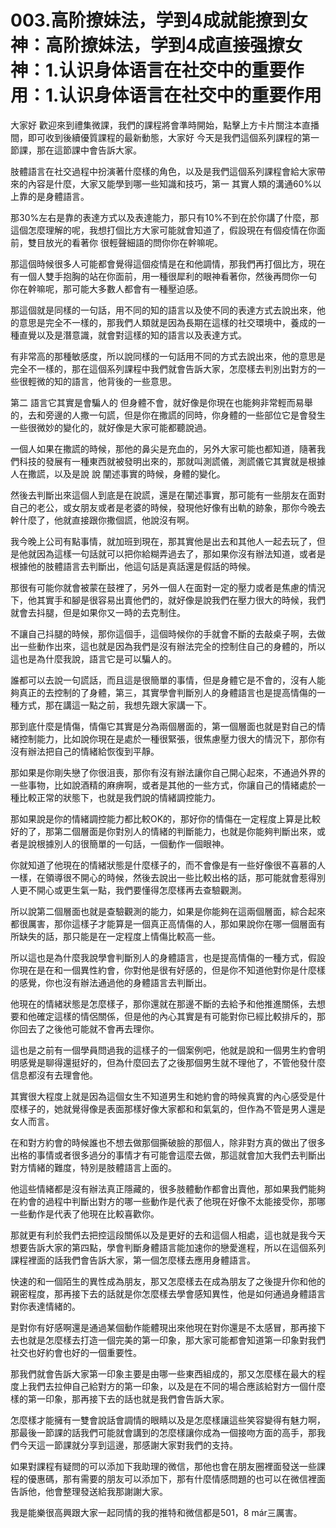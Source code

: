 # 003.高阶撩妹法，学到4成就能撩到女神：高阶撩妹法，学到4成直接强撩女神：1.认识身体语言在社交中的重要作用：1.认识身体语言在社交中的重要作用

大家好 歡迎來到禮集微課，我們的課程將會準時開始，點擊上方卡片關注本直播間，即可收到後續優質課程的最新動態，大家好 今天是我們這個系列課程的第一節課，那在這節課中會告訴大家。

肢體語言在社交過程中扮演著什麼樣的角色，以及是我們這個系列課程會給大家帶來的內容是什麼，大家又能學到哪一些知識和技巧，第一 其實人類的溝通60%以上靠的是身體語言。

那30%左右是靠的表達方式以及表達能力，那只有10%不到在於你講了什麼，那這個怎麼理解的呢，我想打個比方大家可能就會知道了，假設現在有個疫情在你面前，雙目放光的看著你 很輕聲細語的問你你在幹嘛呢。

那這個時候很多人可能都會覺得這個疫情是在和他調情，那我們再打個比方，現在有一個人雙手抱胸的站在你面前，用一種很犀利的眼神看著你，然後再問你一句 你在幹嘛呢，那可能大多數人都會有一種壓迫感。

那這個就是同樣的一句話，用不同的知的語言以及使不同的表達方式去說出來，他的意思是完全不一樣的，那我們人類就是因為長期在這樣的社交環境中，養成的一種直覺以及是潛意識，就會對這樣的知的語言以及表達方式。

有非常高的那種敏感度，所以說同樣的一句話用不同的方式去說出來，他的意思是完全不一樣的，那在這個系列課程中我們就會告訴大家，怎麼樣去判別出對方的一些很輕微的知的語言，他背後的一些意思。

第二 語言它其實是會騙人的 但身體不會，就好像是你現在也能夠非常輕而易舉的，去和旁邊的人撒一句謊，但是你在撒謊的同時，你身體的一些部位它是會發生一些很微妙的變化的，就好像是大家可能都聽說過。

一個人如果在撒謊的時候，那他的鼻尖是充血的，另外大家可能也都知道，隨著我們科技的發展有一種東西就被發明出來的，那就叫測謊儀，測謊儀它其實就是根據人在撒謊，以及是說 說 闡述事實的時候，身體的變化。

然後去判斷出來這個人到底是在說謊，還是在闡述事實，那可能有一些朋友在面對自己的老公，或女朋友或者是老婆的時候，發現他好像有出軌的跡象，那你今晚去幹什麼了，他就直接跟你撒個謊，他說沒有啊。

我今晚上公司有點事情，就加班到現在，那其實他是出去和其他人一起去玩了，但是他就因為這樣一句話就可以把你給糊弄過去了，那如果你沒有辦法知道，或者是根據他的肢體語言去判斷出，他這句話是真話還是假話的時候。

那很有可能你就會被蒙在鼓裡了，另外一個人在面對一定的壓力或者是焦慮的情況下，他其實手和腳是很容易出賣他們的，就好像是說我們在壓力很大的時候，我們就會去抖腿，但是如果你又一時的去克制住。

不讓自己抖腿的時候，那你這個手，這個時候你的手就會不斷的去敲桌子啊，去做出一些動作出來，這也就是因為我們是沒有辦法完全的控制住自己的身體的，所以這也是為什麼我說，語言它是可以騙人的。

誰都可以去說一句謊話，而且這是很簡單的事情，但是身體它是不會的，沒有人能夠真正的去控制的了身體，第三，其實學會判斷別人的身體語言也是提高情傷的一種方式，那在講這一點之前，我想先跟大家講一下。

那到底什麼是情傷，情傷它其實是分為兩個層面的，第一個層面也就是對自己的情緒控制能力，比如說你現在是處於一種很緊張，很焦慮壓力很大的情況下，那你有沒有辦法把自己的情緒給恢復到平靜。

那如果是你剛失戀了你很沮喪，那你有沒有辦法讓你自己開心起來，不通過外界的一些事物，比如說酒精的麻痹啊，或者是其他的一些方式，你讓自己的情緒處於一種比較正常的狀態下，也就是我們說的情緒調控能力。

那如果說是你的情緒調控能力都比較OK的，那好你的情傷在一定程度上算是比較好的了，那第二個層面是你對別人的情緒的判斷能力，也就是你能夠判斷出來，或者是說根據別人的很簡單的一句話，一個動作一個眼神。

你就知道了他現在的情緒狀態是什麼樣子的，而不會像是有一些好像很不喜慕的人一樣，在領導很不開心的時候，然後去說出一些比較出格的話，那可能就會惹得別人更不開心或更生氣一點，我們要懂得怎麼樣再去查驗觀測。

所以說第二個層面也就是查驗觀測的能力，如果是你能夠在這兩個層面，綜合起來都很厲害，那你這樣子才能算是一個真正高情傷的人，那如果說你在哪一個層面有所缺失的話，那只能是在一定程度上情傷比較高一些。

所以這也是為什麼我說學會判斷別人的身體語言，也是提高情傷的一種方式，假設你現在是在和一個異性約會，你對他是很有好感的，但是你不知道他對你是什麼樣的感覺，你也沒有辦法通過他的身體語言去判斷出。

他現在的情緒狀態是怎麼樣子，那你還就在那邊不斷的去給予和他推進關係，去想要和他確定這樣的情侶關係，但是他的內心其實是有可能對你已經比較排斥的，那你回去了之後他可能就不會再去理你。

這也是之前有一個學員問過我的這樣子的一個案例吧，他就是說和一個男生約會明明感覺是聊得還挺好的，但為什麼回去了之後那個男生就不理他了，不管他發什麼信息都沒有去理會他。

其實很大程度上就是因為這個女生不知道男生和她約會的時候真實的內心感受是什麼樣子的，她就覺得像是表面那樣好像大家都和和氣氣的，但作為不管是男人還是女人而言。

在和對方約會的時候誰也不想去做那個撕破臉的那個人，除非對方真的做出了很多出格的事情或者很多過分的事情才有可能會這麼去做，那這就會加大我們去判斷出對方情緒的難度，特別是肢體語言上面的。

他這些情緒都是沒有辦法真正隱藏的，很多肢體動作都會出賣他，那如果我們能夠在約會的過程中判斷出對方的哪一些動作是代表了他現在好像不太能接受你，那哪一些動作是代表了他現在比較喜歡你。

那就更有利於我們去把控這段關係以及是更好的去和這個人相處，這也就是我今天想要告訴大家的第四點，學會判斷身體語言能加速你的戀愛進程，所以在這個系列課程裡面的話我們會告訴大家，第一個怎麼樣去應用身體語言。

快速的和一個陌生的異性成為朋友，那又怎麼樣去在成為朋友了之後提升你和他的親密程度，那再接下去的話就是你怎麼樣去學會感知異性，他是如何通過身體語言對你表達情緒的。

是對你有好感啊還是通過某個動作能體現出來他現在對你還是不太感冒，那再接下去也就是怎麼樣去打造一個完美的第一印象，那大家可能都會知道第一印象對我們社交也好約會也好的一個重要性。

那我們就會告訴大家第一印象主要是由哪一些東西組成的，那又怎麼樣在最大的程度上我們去拉伸自己給對方的第一印象，以及是在不同的場合應該給對方一個什麼樣的第一印象，那再接下去的話也就是我們會告訴大家。

怎麼樣才能擁有一雙會說話會調情的眼睛以及是怎麼樣讓這些笑容變得有魅力啊，那最後一節課的話我們可能就會講到的怎麼樣讓你成為一個接吻方面的高手，那我們今天這一節課就分享到這邊，那感謝大家對我們的支持。

如果對課程有疑問的可以添加下我助理的微信，那他也會在朋友圈裡面發送一些課程的優惠碼，那有需要的朋友可以添加下，那有什麼情感問題的也可以在微信裡面告訴他，他會整理發送給我那謝謝大家。

我是能樂很高興跟大家一起同情的我的推特和微信都是501，8 már三厲害。